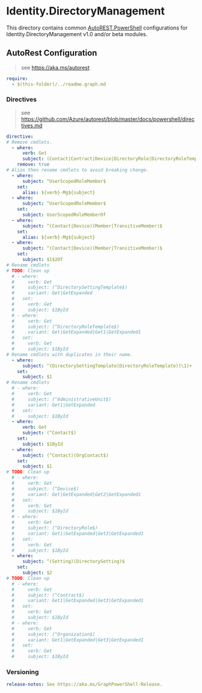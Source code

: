 # Identity.DirectoryManagement

This directory contains common [AutoREST.PowerShell](https://github.com/Azure/autorest.powershell) configurations for Identity.DirectoryManagement v1.0 and/or beta modules.

## AutoRest Configuration

> see <https://aka.ms/autorest>

``` yaml
require:
  - $(this-folder)/../readme.graph.md
```

### Directives

> see https://github.com/Azure/autorest/blob/master/docs/powershell/directives.md

``` yaml
directive:
# Remove cmdlets.
  - where:
      verb: Get
      subject: (Contact|Contract|Device|DirectoryRole|DirectoryRoleTemplate|Organization)AvailableExtensionProperty
    remove: true
# Alias then rename cmdlets to avoid breaking change.
  - where:
      subject: ^UserScopedRoleMember$
    set:
      alias: ${verb}-Mg${subject}
  - where:
      subject: ^UserScopedRoleMember$
    set:
      subject: UserScopedRoleMemberOf
  - where:
      subject: ^(Contact|Device)(Member|TransitiveMember)$
    set:
      alias: ${verb}-Mg${subject}
  - where:
      subject: ^(Contact|Device)(Member|TransitiveMember)$
    set:
      subject: $1$2Of
# Rename cmdlets
# TODO: Clean up
  # - where:
  #     verb: Get
  #     subject: (^DirectorySettingTemplate$)
  #     variant: Get|GetExpanded
  #   set:
  #     verb: Get
  #     subject: $1ById
  # - where:
  #     verb: Get
  #     subject: (^DirectoryRoleTemplate$)
  #     variant: Get|GetExpanded|Get1|GetExpanded1
  #   set:
  #     verb: Get
  #     subject: $1ById
# Rename cmdlets with duplicates in their name.
  - where:
      subject: ^(DirectorySettingTemplate|DirectoryRoleTemplate)(\1)+
    set:
      subject: $1
# Rename cmdlets
  # - where:
  #     verb: Get
  #     subject: (^AdministrativeUnit$)
  #     variant: Get1|GetExpanded
  #   set:
  #     subject: $1ById
  - where:
      verb: Get
      subject: (^Contact$)
    set:
      subject: $1ById
  - where:
      subject: (^Contact)(OrgContact$)
    set:
      subject: $1
# TODO: Clean up
  # - where:
  #     verb: Get
  #     subject: (^Device$)
  #     variant: Get|GetExpanded|Get2|GetExpanded1
  #   set:
  #     verb: Get
  #     subject: $1ById
  # - where:
  #     verb: Get
  #     subject: (^DirectoryRole$)
  #     variant: Get1|GetExpanded|Get3|GetExpanded1
  #   set:
  #     verb: Get
  #     subject: $1ById
  - where:
      subject: ^(Setting)(DirectorySetting)$
    set:
      subject: $2
# TODO: Clean up
  # - where:
  #     verb: Get
  #     subject: (^Contract$)
  #     variant: Get1|GetExpanded|Get3|GetExpanded1
  #   set:
  #     verb: Get
  #     subject: $1ById
  # - where:
  #     verb: Get
  #     subject: (^Organization$)
  #     variant: Get1|GetExpanded|Get3|GetExpanded1
  #   set:
  #     verb: Get
  #     subject: $1ById
```

### Versioning

``` yaml
release-notes: See https://aka.ms/GraphPowerShell-Release.
```
